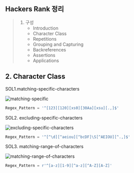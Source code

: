 ## Hackers Rank 정리

> 1. 구성
>    - Introduction
>    - Character Class
>    - Repetitions
>    - Grouping and Capturing
>    - Backreferences
>    - Assertions
>    - Applications

## 2. Character Class



SOL1.matching-specific-characters

![matching-specific](https://user-images.githubusercontent.com/52269210/73344569-ec611f80-42c5-11ea-98ba-ca35711fa378.JPG)

```python
Regex_Pattern = '^[123][120][xs0][30Aa][xsu][.,]$'
```



SOL2. excluding-specific-characters

![excluding-specific-characters](https://user-images.githubusercontent.com/52269210/73344567-ebc88900-42c5-11ea-911f-88f4b8db25e9.JPG)

```python
Regex_Pattern = '^[^\d][^aeiou][^bcDF]\S[^AEIOU][^.,]$'
```



SOL3. matching-range-of-characters

![matching-range-of-characters](https://user-images.githubusercontent.com/52269210/73344568-ebc88900-42c5-11ea-9cb4-49154248d05f.JPG)

```python
Regex_Pattern = r'^[a-z][1-9][^a-z][^A-Z][A-Z]'
```

